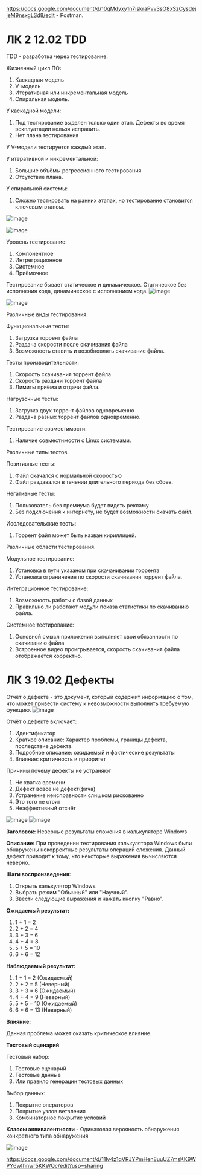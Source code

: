 https://docs.google.com/document/d/10qMdyxy1n7iskraPvv3sO8xSzCysdejjeM9nsxgLSd8/edit - Postman.

# ЛК 2 12.02 TDD

TDD - разработка через тестирование. 

Жизненный цикл ПО:
1. Каскадная модель
2. V-модель
3. Итеративная или инкрементальная модель
4. Спиральная модель.

У каскадной модели:
1. Под тестирование выделен только один этап. Дефекты во время эскплуатации нельзя исправить.
2. Нет плана тестирования

У V-модели тестируется каждый этап.

У итеративной и инкрементальной:
1. Большие объёмы регрессионного тестирования 
2. Отсутствие плана.

У спиральной системы:
1. Сложно тестировать на ранних этапах, но тестирование становится ключевым этапом.

![image](https://github.com/SERGEo10/6semestr/assets/106819250/50391609-e7ec-43b5-bb7f-76443445c355)

![image](https://github.com/SERGEo10/6semestr/assets/106819250/832fa3cf-0433-4fdc-b0df-12cc6488966c)

Уровень тестирование:
1. Компонентное
2. Интреграционное
3. Системное
4. Приёмочное

Тестирование бывает статическое и динамическое. Статическое без исполнения кода, динамическое с исполнением кода.
![image](https://github.com/SERGEo10/6semestr/assets/106819250/bf355d88-c302-4a14-a77f-8fd64e750cb4)

![image](https://github.com/SERGEo10/6semestr/assets/106819250/7ccfe14b-bd52-421d-9468-8e592e77e084)

Различные виды тестирования.

Функциональные тесты:
1. Загрузка торрент файла
2. Раздача скорости после скачивания файла
3. Возможность ставить и возобновлять скачивание файла.

Тесты производительности:
1. Скорость скачивания торрент файла
2. Скорость раздачи торрент файла
3. Лимиты приёма и отдачи файла.

Нагрузочные тесты:
1. Загрузка двух торрент файлов одновременно
2. Раздача разных торрент файлов одновременно.

Тестирование совместимости:
1. Наличие совместимости с Linux системами.

Различные типы тестов.

Позитивные тесты:
1. Файл скачался с нормальной скоростью
2. Файл раздавался в течении длительного периода без сбоев.

Негативные тесты:
1. Пользователь без премиума будет видеть рекламу
2. Без подключения к интернету, не будет возможности скачать файл.

Исследовательские тесты:
1. Торрент файл может быть назван кириллицей.

Различные области тестирования.

Модульное тестирование:
1. Установка в пути указаном при скачанивании торрента
2. Установка ограничения по скорости скачивания торрент файла.

Интеграционное тестирование:
1. Возможность работы с базой данных
2. Правильно ли работают модули показа статистики по скачиванию файла.

Системное тестирование:
1. Основной смысл приложения выполняет свои обязанности по скачиванию файла
2. Встроенное видео проигрывается, скорость скачивания файла отображается корректно.

# ЛК 3 19.02 Дефекты

Отчёт о дефекте - это документ, который содержит информацию о том, что может привести систему к невозможности выполнить требуемую функцию.
![image](https://github.com/SERGEo10/6semestr/assets/106819250/d4d30629-058a-458e-a2de-229dab803738)

Отчёт о дефекте включает:
1. Идентификатор
2. Краткое описание: Характер проблемы, границы дефекта, последствие дефекта.
3. Подробное описание: ожидаемый и фактические результаты
4. Влияние: критичность и приоритет

Причины почему дефекты не устраняют
1. Не хватка времени
2. Дефект вовсе не дефект(фича)
3. Устранение неисправности слишком рискованно
4. Это того не стоит
5. Неэффективный отсчёт

![image](https://github.com/SERGEo10/6semestr/assets/106819250/8337b76f-ec45-45ca-bd69-311902f3711b)
![image](https://github.com/SERGEo10/6semestr/assets/106819250/64b64594-7850-4d63-b451-790858d6e1d9)

**Заголовок:**
Неверные результаты сложения в калькуляторе Windows

**Описание:**
При проведении тестирования калькулятора Windows были обнаружены некорректные результаты операций сложения. Данный дефект приводит к тому, что некоторые выражения вычисляются неверно.

**Шаги воспроизведения:**
1. Открыть калькулятор Windows.
2. Выбрать режим "Обычный" или "Научный".
3. Ввести следующие выражения и нажать кнопку "Равно".
 
**Ожидаемый результат:**
1. 1 + 1 = 2
2. 2 + 2 = 4
3. 3 + 3 = 6
4. 4 + 4 = 8
5. 5 + 5 = 10
6. 6 + 6 = 12

**Наблюдаемый результат:**
1. 1 + 1 = 2 (Ожидаемый)
2. 2 + 2 = 5 (Неверный)
3. 3 + 3 = 6 (Ожидаемый)
4. 4 + 4 = 9 (Неверный)
5. 5 + 5 = 10 (Ожидаемый)
6. 6 + 6 = 13 (Неверный)

**Влияние:**

Данная проблема может оказать критическое влияние.

**Тестовый сценарий**

Тестовый набор: 
1. Тестовые сценарий 
2. Тестовые данные
3. Или правило генерации тестовых данных

Выбор данных:
1. Покрытие операторов
2. Покрытие узлов ветвления
3. Комбинаторное покрытие условий

**Классы эквивалентности** - Одинаковая верояность обнаружения конкретного типа обнаружения

![image](https://github.com/SERGEo10/6semestr/assets/106819250/9c0ecc60-8369-4020-a004-ebd4b5c82798)

https://docs.google.com/document/d/11lv4z1qVRJYPmHen8uuUZ7msKK9WPY6wfhnwr5KKWQc/edit?usp=sharing



 






